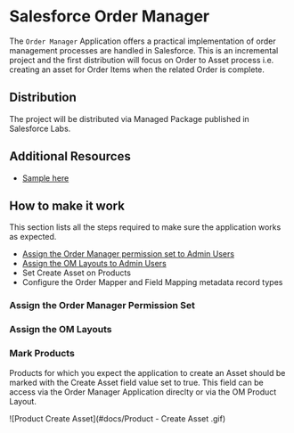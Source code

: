 # Salesforce Order Manager

The `Order Manager` Application offers a practical implementation of order management processes are handled in Salesforce. This is an incremental project and the first distribution will focus on Order to Asset process i.e. creating an asset for Order Items when the related Order is complete.

## Distribution

The project will be distributed via Managed Package published in Salesforce Labs.

## Additional Resources

- [Sample here](https://google.com)

## How to make it work
This section lists all the steps required to make sure the application works as expected.

-  [Assign the Order Manager permission set to Admin Users ](#Assign-the-Order-Manager-Permission-Set)
-  [Assign the OM Layouts to Admin Users](#Assign-the-OM-Layouts)
-  Set Create Asset on Products 
-  Configure the Order Mapper and Field Mapping metadata record types


### Assign the Order Manager Permission Set

### Assign the OM Layouts 

### Mark Products 
Products for which you expect the application to create an Asset should be marked with the Create Asset field value set to true. This field can be access via the Order Manager Application direclty or via the OM Product Layout.




![Product Create Asset](#docs/Product - Create Asset .gif)

